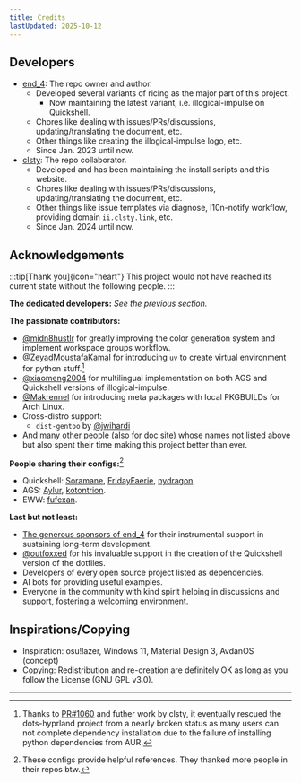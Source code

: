 ```yaml
---
title: Credits
lastUpdated: 2025-10-12
---
```


## Developers
- [end_4](https://github.com/end-4): The repo owner and author.
  - Developed several variants of ricing as the major part of this project.
    - Now maintaining the latest variant, i.e. illogical-impulse on Quickshell.
  - Chores like dealing with issues/PRs/discussions, updating/translating the document, etc.
  - Other things like creating the illogical-impulse logo, etc.
  - Since Jan. 2023 until now.
- [clsty](https://github.com/clsty): The repo collaborator.
  - Developed and has been maintaining the install scripts and this website.
  - Chores like dealing with issues/PRs/discussions, updating/translating the document, etc.
  - Other things like issue templates via diagnose, l10n-notify workflow, providing domain `ii.clsty.link`, etc.
  - Since Jan. 2024 until now.

## Acknowledgements

:::tip[Thank you]{icon="heart"}
This project would not have reached its current state without the following people.
:::

**The dedicated developers:** _See the previous section._

**The passionate contributors:**
- [@midn8hustlr](https://github.com/midn8hustlr) for greatly improving the color generation system and implement workspace groups workflow.
- [@ZeyadMoustafaKamal](https://github.com/ZeyadMoustafaKamal) for introducing `uv` to create virtual environment for python stuff.[^1]
- [@xiaomeng2004](https://github.com/xiaomeng2004) for multilingual implementation on both AGS and Quickshell versions of illogical-impulse.
- [@Makrennel](https://github.com/Makrennel) for introducing meta packages with local PKGBUILDs for Arch Linux.
- Cross-distro support:
  - `dist-gentoo` by [@jwihardi](https://github.com/jwihardi)
- And [many other people](https://github.com/end-4/dots-hyprland/graphs/contributors) (also [for doc site](https://github.com/end-4/dots-hyprland-wiki/graphs/contributors)) whose names not listed above but also spent their time making this project better than ever.

**People sharing their configs:**[^2]
- Quickshell: [Soramane](https://github.com/caelestia-dots/shell/), [FridayFaerie](https://github.com/FridayFaerie/quickshell), [nydragon](https://github.com/nydragon/nysh).
- AGS: [Aylur](https://github.com/Aylur/dotfiles/tree/ags-pre-ts), [kotontrion](https://github.com/kotontrion/dotfiles).
- EWW: [fufexan](https://github.com/fufexan/dotfiles).

**Last but not least:**
- [The generous sponsors of end_4](https://github.com/sponsors/end-4) for their instrumental support in sustaining long-term development.
- [@outfoxxed](https://github.com/outfoxxed/) for his invaluable support in the creation of the Quickshell version of the dotfiles.
- Developers of every open source project listed as dependencies.
- AI bots for providing useful examples.
- Everyone in the community with kind spirit helping in discussions and support, fostering a welcoming environment.

## Inspirations/Copying

- Inspiration: osu!lazer, Windows 11, Material Design 3, AvdanOS (concept)
- Copying: Redistribution and re-creation are definitely OK as long as you follow the License (GNU GPL v3.0).

---

[^1]: Thanks to [PR#1060](https://github.com/end-4/dots-hyprland/pull/1060) and futher work by clsty, it eventually rescued the dots-hyprland project from a nearly broken status as many users can not complete dependency installation due to the failure of installing python dependencies from AUR.
[^2]: These configs provide helpful references. They thanked more people in their repos btw.
